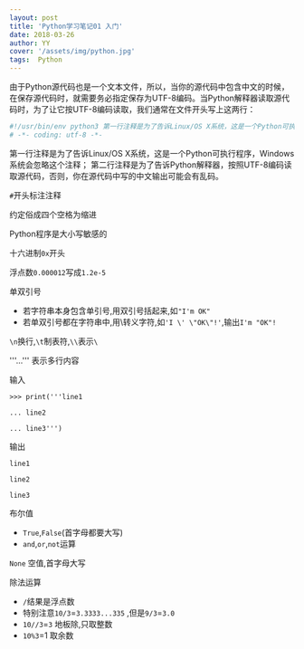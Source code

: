 ```yaml
---
layout: post
title: 'Python学习笔记01 入门'
date: 2018-03-26
author: YY
cover: '/assets/img/python.jpg'
tags:  Python
---
```

由于Python源代码也是一个文本文件，所以，当你的源代码中包含中文的时候，在保存源代码时，就需要务必指定保存为UTF-8编码。当Python解释器读取源代码时，为了让它按UTF-8编码读取，我们通常在文件开头写上这两行：
```python
#!/usr/bin/env python3 第一行注释是为了告诉Linux/OS X系统，这是一个Python可执行程序，Windows系统会忽略这个注释；
# -*- coding: utf-8 -*-
```

第一行注释是为了告诉Linux/OS X系统，这是一个Python可执行程序，Windows系统会忽略这个注释；
第二行注释是为了告诉Python解释器，按照UTF-8编码读取源代码，否则，你在源代码中写的中文输出可能会有乱码。


`#`开头标注注释

约定俗成四个空格为缩进

Python程序是大小写敏感的

十六进制`0x`开头

浮点数`0.000012`写成`1.2e-5`

单双引号

- 若字符串本身包含单引号,用双引号括起来,如`"I'm OK"`
- 若单双引号都在字符串中,用\转义字符,如`'I \' \"OK\"!'`,输出`I'm "OK"!`

`\n`换行,`\t`制表符,`\\`表示`\`


'''...''' 表示多行内容

输入

	>>> print('''line1
	
	... line2
	
	... line3''')


输出

	line1
	
	line2
	
	line3

布尔值

- `True`,`False`(首字母都要大写)
- `and`,`or`,`not`运算

`None` 空值,首字母大写

除法运算

- `/`结果是浮点数
- 特别注意`10/3`=`3.3333...335` ,但是`9/3`=`3.0`
- `10//3`=`3` 地板除,只取整数
- `10%3`=1 取余数